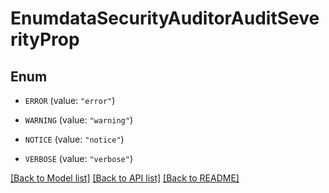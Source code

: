 # EnumdataSecurityAuditorAuditSeverityProp

## Enum


* `ERROR` (value: `"error"`)

* `WARNING` (value: `"warning"`)

* `NOTICE` (value: `"notice"`)

* `VERBOSE` (value: `"verbose"`)


[[Back to Model list]](../README.md#documentation-for-models) [[Back to API list]](../README.md#documentation-for-api-endpoints) [[Back to README]](../README.md)


